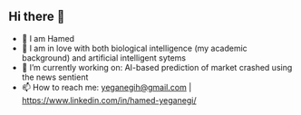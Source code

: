## Hi there 👋

- 🤝 I am Hamed
- 🔭 I am in love with both biological intelligence (my academic background) and artificial intelligent sytems
- 🌱 I’m currently working on: AI-based prediction of market crashed using the news sentient
- 📫 How to reach me: yeganegih@gmail.com | https://www.linkedin.com/in/hamed-yeganegi/
